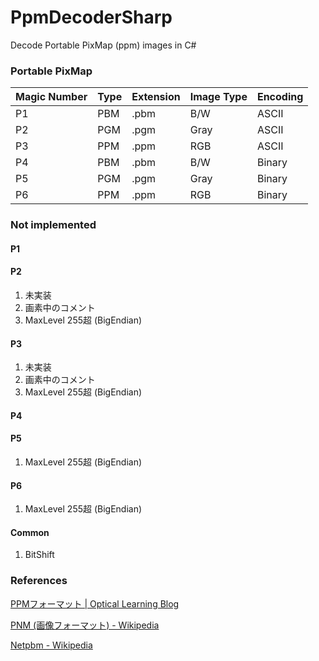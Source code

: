 # PpmDecoderSharp

Decode Portable PixMap (ppm) images in C#



### Portable PixMap

| Magic Number | Type | Extension | Image Type | Encoding |
| ------------ | ---- | --------- | ---------- | -------- |
| P1           | PBM  | .pbm      | B/W        | ASCII    |
| P2           | PGM  | .pgm      | Gray       | ASCII    |
| P3           | PPM  | .ppm      | RGB        | ASCII    |
| P4           | PBM  | .pbm      | B/W        | Binary   |
| P5           | PGM  | .pgm      | Gray       | Binary   |
| P6           | PPM  | .ppm      | RGB        | Binary   |



### Not implemented

#### P1

#### P2

1. 未実装
2. 画素中のコメント
3. MaxLevel 255超 (BigEndian)

#### P3

1. 未実装
2. 画素中のコメント
3. MaxLevel 255超 (BigEndian)

#### P4

#### P5

1. MaxLevel 255超 (BigEndian)

#### P6

1. MaxLevel 255超 (BigEndian)

#### Common

1. BitShift



### References

[PPMフォーマット | Optical Learning Blog](http://optical-learning-blog.realop.co.jp/?eid=14)

[PNM (画像フォーマット) - Wikipedia](https://ja.wikipedia.org/wiki/PNM_%28%E7%94%BB%E5%83%8F%E3%83%95%E3%82%A9%E3%83%BC%E3%83%9E%E3%83%83%E3%83%88%29)

[Netpbm - Wikipedia](https://en.wikipedia.org/wiki/Netpbm)

